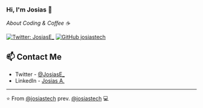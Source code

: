 ### Hi, I'm Josias 👋

<p><em>About Coding & Coffee ☕</br>
</em></p>

[![Twitter: JosiasE_](https://img.shields.io/twitter/follow/JosiasE_?style=social)](https://twitter.com/JosiasE_)
[![GitHub josiastech](https://img.shields.io/github/followers/josiastech?label=follow&style=social)](https://github.com/josiasazmitia)

## 📫 Contact Me
- Twitter - [@JosiasE_](https://twitter.com/JosiasE_)
- LinkedIn - [Josias A.](https://www.linkedin.com/in/josias-azmitia/)

---

⭐️ From [@josiastech](https://github.com/josiasazmitia) prev. [@josiastech](https://github.com/josiastech) 💻
